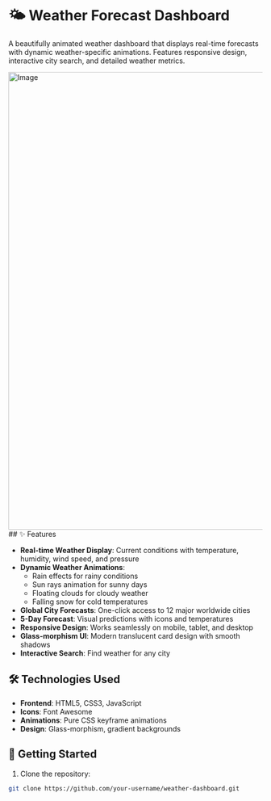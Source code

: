 # 🌤️ Weather Forecast Dashboard

A beautifully animated weather dashboard that displays real-time forecasts with dynamic weather-specific animations. Features responsive design, interactive city search, and detailed weather metrics.

<img width="1901" height="907" alt="Image" src="https://github.com/user-attachments/assets/6924eced-48cc-4d8a-8a88-af82ccddf74b" />
## ✨ Features

- **Real-time Weather Display**: Current conditions with temperature, humidity, wind speed, and pressure
- **Dynamic Weather Animations**:
  - Rain effects for rainy conditions
  - Sun rays animation for sunny days
  - Floating clouds for cloudy weather
  - Falling snow for cold temperatures
- **Global City Forecasts**: One-click access to 12 major worldwide cities
- **5-Day Forecast**: Visual predictions with icons and temperatures
- **Responsive Design**: Works seamlessly on mobile, tablet, and desktop
- **Glass-morphism UI**: Modern translucent card design with smooth shadows
- **Interactive Search**: Find weather for any city

## 🛠️ Technologies Used

- **Frontend**: HTML5, CSS3, JavaScript
- **Icons**: Font Awesome
- **Animations**: Pure CSS keyframe animations
- **Design**: Glass-morphism, gradient backgrounds

## 🚀 Getting Started

1. Clone the repository:
```bash
git clone https://github.com/your-username/weather-dashboard.git

